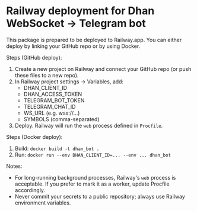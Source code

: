 # Railway deployment for Dhan WebSocket -> Telegram bot


This package is prepared to be deployed to Railway.app. You can either deploy by linking your GitHub repo or by using Docker.

Steps (GitHub deploy):
1. Create a new project on Railway and connect your GitHub repo (or push these files to a new repo).
2. In Railway project settings -> Variables, add:
   - DHAN_CLIENT_ID
   - DHAN_ACCESS_TOKEN
   - TELEGRAM_BOT_TOKEN
   - TELEGRAM_CHAT_ID
   - WS_URL (e.g. wss://...)
   - SYMBOLS (comma-separated)
3. Deploy. Railway will run the `web` process defined in `Procfile`.

Steps (Docker deploy):
1. Build: `docker build -t dhan_bot .`
2. Run: `docker run --env DHAN_CLIENT_ID=... --env ... dhan_bot`

Notes:
- For long-running background processes, Railway's `web` process is acceptable. If you prefer to mark it as a worker, update Procfile accordingly.
- Never commit your secrets to a public repository; always use Railway environment variables.
